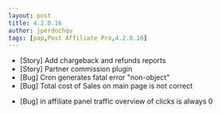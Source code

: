```yaml
---
layout: post
title: 4.2.0.16
author: jperdochqu
tags: [pap,Post Affiliate Pro,4.2.0.16]
---
```


- [Story] Add chargeback and refunds reports
- [Story] Partner commission plugin
- [Bug] Cron generates fatal error &quot;non-object&quot;
- [Bug] Total cost of Sales on main page is not correct

<!--more-->

- [Bug] in affiliate panel traffic overview of clicks is always 0
